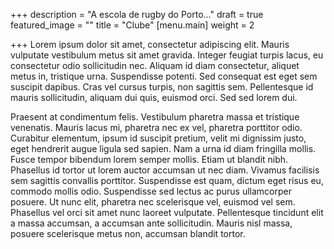 +++
description = "A escola de rugby do Porto..."
draft = true
featured_image = ""
title = "Clube"
[menu.main]
weight = 2

+++
Lorem ipsum dolor sit amet, consectetur adipiscing elit. Mauris vulputate vestibulum metus sit amet gravida. Integer feugiat turpis lacus, eu consectetur odio sollicitudin nec. Aliquam id diam consectetur, aliquet metus in, tristique urna. Suspendisse potenti. Sed consequat est eget sem suscipit dapibus. Cras vel cursus turpis, non sagittis sem. Pellentesque id mauris sollicitudin, aliquam dui quis, euismod orci. Sed sed lorem dui.

Praesent at condimentum felis. Vestibulum pharetra massa et tristique venenatis. Mauris lacus mi, pharetra nec ex vel, pharetra porttitor odio. Curabitur elementum, ipsum id suscipit pretium, velit mi dignissim justo, eget hendrerit augue ligula sed sapien. Nam a urna id diam fringilla mollis. Fusce tempor bibendum lorem semper mollis. Etiam ut blandit nibh. Phasellus id tortor ut lorem auctor accumsan ut nec diam. Vivamus facilisis sem sagittis convallis porttitor. Suspendisse est quam, dictum eget risus eu, commodo mollis odio. Suspendisse sed lectus ac purus ullamcorper posuere. Ut nunc elit, pharetra nec scelerisque vel, euismod vel sem. Phasellus vel orci sit amet nunc laoreet vulputate. Pellentesque tincidunt elit a massa accumsan, a accumsan ante sollicitudin. Mauris nisl massa, posuere scelerisque metus non, accumsan blandit tortor.